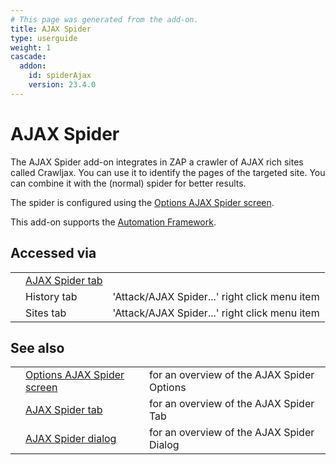 ```yaml
---
# This page was generated from the add-on.
title: AJAX Spider
type: userguide
weight: 1
cascade:
  addon:
    id: spiderAjax
    version: 23.4.0
---
```


# AJAX Spider

The AJAX Spider add-on integrates in ZAP a crawler of AJAX rich sites called
Crawljax. You can use it to identify the pages of the targeted site. You can combine it
with the (normal) spider for better results.

The spider is configured using the [Options AJAX Spider screen](/docs/desktop/addons/ajax-spider/options/).

This add-on supports the [Automation Framework](/docs/desktop/addons/ajax-spider/automation/).

## Accessed via

|     |                                                          |                                               |
| --- | -------------------------------------------------------- | --------------------------------------------- |
|     | [AJAX Spider tab](/docs/desktop/addons/ajax-spider/tab/) |                                               |
|     | History tab                                              | 'Attack/AJAX Spider...' right click menu item |
|     | Sites tab                                                | 'Attack/AJAX Spider...' right click menu item |

## See also

|     |                                                                         |                                            |
| --- | ----------------------------------------------------------------------- | ------------------------------------------ |
|     | [Options AJAX Spider screen](/docs/desktop/addons/ajax-spider/options/) | for an overview of the AJAX Spider Options |
|     | [AJAX Spider tab](/docs/desktop/addons/ajax-spider/tab/)                | for an overview of the AJAX Spider Tab     |
|     | [AJAX Spider dialog](/docs/desktop/addons/ajax-spider/scandialog/)      | for an overview of the AJAX Spider Dialog  |
